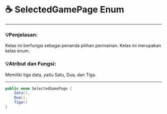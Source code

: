 # ☕️ SelectedGamePage Enum

****
### 💡Penjelasan:
Kelas ini berfungsi sebagai penanda pilihan permainan.
Kelas ini merupakan kelas enum.

### 💡Atribut dan Fungsi:
Memiliki tiga data, yaitu Satu, Dua, dan Tiga.

****

```java
public enum SelectedGamePage {
	Satu(),
	Dua(),
	Tiga()
}
```